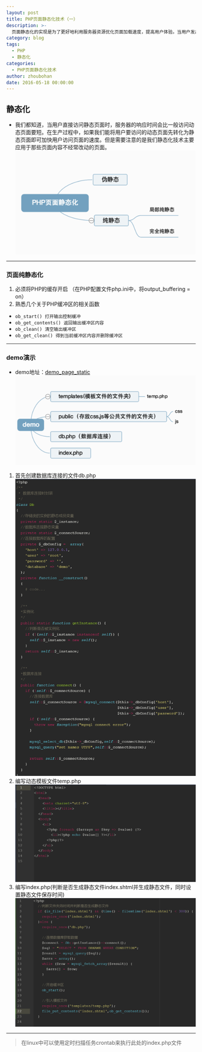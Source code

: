 ```yaml
---
layout: post
title: PHP页面静态化技术（一）
description: >-
  页面静态化的实现是为了更好地利用服务器资源优化页面加载速度，提高用户体验。当用户发出请求时，服务器将对PHP语法进行分析，经过解析之后再执行。当php文件有内容输出时，该内容会先经过服务器的buffer，然后再通过TCP传递到客户端。
category: blog
tags:
  - PHP
  - 静态化
categories:
  - PHP页面静态化技术
author: zhoubohan
date: 2016-05-18 00:00:00
---
```

## 静态化
* 我们都知道，当用户直接访问静态页面时，服务器的响应时间会比一般访问动态页面要短。在生产过程中，如果我们能将用户要访问的动态页面先转化为静态页面即可加快用户访问页面的速度。但是需要注意的是我们静态化技术主要应用于那些页面内容不经常改动的页面。<br/>
![page-static-first](/images/pageStatic/page-static-first.png)

---

### 页面纯静态化
1. 必须将PHP的缓存开启
（在PHP配置文件php.ini中，将output_buffering = on）
2. 熟悉几个关于PHP缓冲区的相关函数<br>
<ul>
<li><code>ob_start() 打开输出控制缓冲</code></li>
<li><code>ob_get_contents() 返回输出缓冲区内容</code></li>
<li><code>ob_clean() 清空输出缓冲区</code></li>
<li><code>ob_get_clean() 得到当前缓冲区内容并删除缓冲区</code></li>
</ul>

---

### demo演示
* demo地址：[demo_page_static](https://github.com/zhoubohan/demo_page_static)<br/>
![page-static-second](/images/pageStatic/page-static-second.png)
1. 首先创建数据库连接的文件db.php
![page-static-thrid](/images/pageStatic/page-static-thrid.png)
2. 编写动态模板文件temp.php
![page-static-fifth](/images/pageStatic/page-static-fifth.png)
3. 编写index.php(判断是否生成静态文件index.shtml并生成静态文件，同时设置静态文件保存时间)
![page-static-forth](/images/pageStatic/page-static-forth.png)

---
> 在linux中可以使用定时扫描任务crontab来执行此处的index.php文件